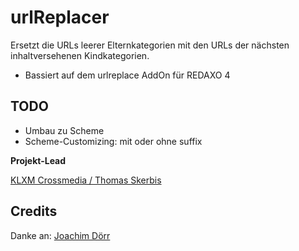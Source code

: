# urlReplacer

Ersetzt die URLs leerer Elternkategorien mit den URLs der nächsten inhaltversehenen Kindkategorien.

* Bassiert auf dem urlreplace AddOn für REDAXO 4

## TODO

* Umbau zu Scheme
* Scheme-Customizing: mit oder ohne suffix

**Projekt-Lead**

[KLXM Crossmedia / Thomas Skerbis](https://klxm.de)

## Credits
Danke an: 
[Joachim Dörr](https://github.com/joachimdoerr)
